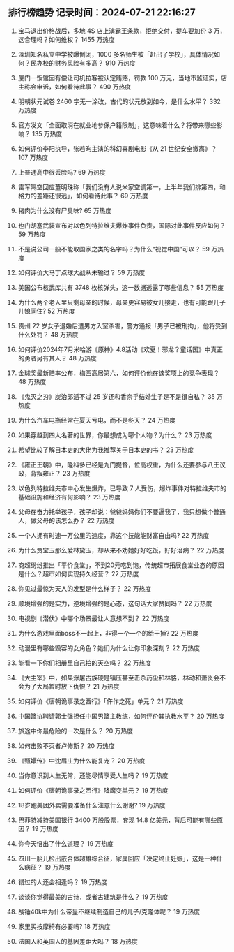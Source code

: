 
## 排行榜趋势 记录时间：2024-07-21 22:16:27
  
  1. 宝马退出价格战后，多地 4S 店上演霸王条款，拒绝交付，提车要加价 3 万，这合理吗？如何维权？ 1455 万热度
    
  2. 深圳知名私立中学被曝倒闭，1000 多名师生被「赶出了学校」，具体情况如何？民办校的财务风险有多高？ 910 万热度
    
  3. 厦门一饭馆因有偿让司机拉客被认定贿赂，罚款 100 万元，当地市监证实，店主称会申诉，如何看待此事？ 490 万热度
    
  4. 明朝状元试卷 2460 字无一涂改，古代的状元放到如今，是什么水平？ 332 万热度
    
  5. 官方发文「全面取消在就业地参保户籍限制」，这意味着什么？将带来哪些影响？ 135 万热度
    
  6. 如何评价李阳执导，张若昀主演的科幻喜剧电影《从 21 世纪安全撤离》？ 107 万热度
    
  7. 上普通高中很丢脸吗? 69 万热度
    
  8. 雷军隔空回应董明珠称「我们没有人说米家空调第一，上半年我们排第四，和格力的差距还很远」，如何看待此事？ 69 万热度
    
  9. 猪肉为什么没有尸臭味? 65 万热度
    
  10. 也门胡塞武装宣布对以色列特拉维夫爆炸事件负责，国际对此事件反应如何？ 59 万热度
    
  11. 不是说公司一般不能取国家之类的名字吗？为什么“视觉中国”可以？ 59 万热度
    
  12. 如何评价大马丁点球大战从未输过？ 59 万热度
    
  13. 美国公布核武库共有 3748 枚核弹头，这一数据透露了哪些信息？ 55 万热度
    
  14. 为什么两个老人里只剩母亲的时候，母亲更容易被女儿接走，也有可能跟儿子儿媳同住? 52 万热度
    
  15. 贵州 22 岁女子退婚后遭男方入室杀害，警方通报「男子已被刑拘」，他将受到什么处罚？ 48 万热度
    
  16. 如何评价2024年7月米哈游《原神》4.8活动《欢夏！邪龙？童话国》中真正的勇者另有其人？ 48 万热度
    
  17. 金球奖最新赔率公布，梅西高居第六，如何评价他在该奖项上的竞争表现？ 48 万热度
    
  18. 《鬼灭之刃》炭治郎活不过 25 岁还和香奈乎结婚生子是不是很自私？ 35 万热度
    
  19. 为什么汽车电瓶经常在夏天亏电，而不是冬天？ 24 万热度
    
  20. 如果穿越到四大名著的世界，你最想成为哪个人物？为什么？ 23 万热度
    
  21. 希望比较了解日本史的大佬为我推荐关于日本史的书？ 23 万热度
    
  22. 《雍正王朝》中，隆科多已经是九门提督，位高权重，为什么还要参与八王议政，背叛雍正？ 23 万热度
    
  23. 以色列特拉维夫市中心发生爆炸，已导致 7 人受伤，爆炸事件对特拉维夫市的基础设施和经济有何影响？ 23 万热度
    
  24. 父母在奋力托举孩子，孩子却说：爸爸妈妈你们不要逼我了，我只想做个普通人，做父母的该怎么办？ 22 万热度
    
  25. 一个人拥有时速一万公里的速度，靠这个技能能财富自由吗? 22 万热度
    
  26. 为什么贾宝玉那么爱林黛玉，却从来不劝她好好吃饭，好好治病？ 22 万热度
    
  27. 商超纷纷推出「平价食堂」，不到20元吃到饱，传统超市拓展食堂业态的原因是什么？超市如何实现持久经营？ 22 万热度
    
  28. 你见过最惊为天人的发型是什么样子？ 22 万热度
    
  29. 顺境增强的是实力，逆境增强的是心态，这句话大家赞同吗？ 22 万热度
    
  30. 电视剧《潜伏》中哪个场景最让人意想不到？ 22 万热度
    
  31. 为什么游戏里面boss不一起上，非得一个一个的给干掉? 22 万热度
    
  32. 动漫里有哪些毁容的女角色？她们为什么让你印象深刻？ 22 万热度
    
  33. 能看一下你们相册里自己拍的天空吗？ 22 万热度
    
  34. 《大主宰》中，如果浮屠古族硬是镇压甚至击杀药尘和林貉，林动和萧炎会不会为了大局暂时放下仇恨？ 21 万热度
    
  35. 如何评价《唐朝诡事录之西行》「仵作之死」单元？ 21 万热度
    
  36. 中国篮协聘请郭士强担任中国男篮主教练，如何评价其执教水平？ 20 万热度
    
  37. 旅途中你最危险的一次是什么？ 20 万热度
    
  38. 如何击败不灭者卢修斯？ 20 万热度
    
  39. 《甄嬛传》中沈眉庄为什么能复宠？ 20 万热度
    
  40. 当你意识到人生无常，还能尽情享受人生吗？ 19 万热度
    
  41. 如何评价《唐朝诡事录之西行》降魔变单元？ 19 万热度
    
  42. 18岁跑美团外卖需要准备什么注意什么谢谢? 19 万热度
    
  43. 巴菲特减持美国银行 3400 万股股票，套现 14.8 亿美元，背后可能有哪些原因？ 19 万热度
    
  44. 你今天悟出了什么道理？ 19 万热度
    
  45. 四川一胎儿检出嵌合体超雄综合征，家属回应「决定终止妊娠」，这是一种什么病征？ 19 万热度
    
  46. 错过的人还会相逢吗？ 19 万热度
    
  47. 谈谈你觉得最美的古诗，或者古建筑是什么？ 19 万热度
    
  48. 战锤40k中为什么帝皇不继续制造自己的儿子/克隆体呢？ 19 万热度
    
  49. 家里买按摩椅有必要吗? 18 万热度
    
  50. 法国人和英国人的基因差距大吗？ 18 万热度
    